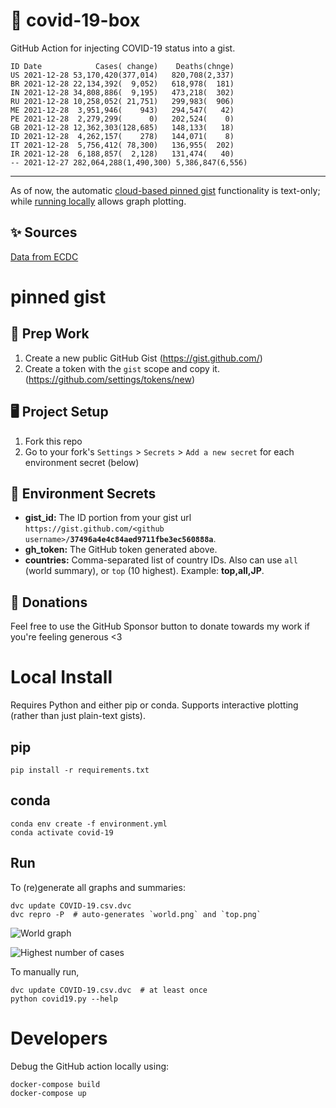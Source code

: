 # 🏥 covid-19-box

GitHub Action for injecting COVID-19 status into a gist.

```
ID Date            Cases( change)    Deaths(chnge)
US 2021-12-28 53,170,420(377,014)   820,708(2,337)
BR 2021-12-28 22,134,392(  9,052)   618,978(  181)
IN 2021-12-28 34,808,886(  9,195)   473,218(  302)
RU 2021-12-28 10,258,052( 21,751)   299,983(  906)
ME 2021-12-28  3,951,946(    943)   294,547(   42)
PE 2021-12-28  2,279,299(      0)   202,524(    0)
GB 2021-12-28 12,362,303(128,685)   148,133(   18)
ID 2021-12-28  4,262,157(    278)   144,071(    8)
IT 2021-12-28  5,756,412( 78,300)   136,955(  202)
IR 2021-12-28  6,188,857(  2,128)   131,474(   40)
-- 2021-12-27 282,064,288(1,490,300) 5,386,847(6,556)
```

---

As of now, the automatic [cloud-based pinned gist](#pinned-gist) functionality is text-only;
while [running locally](#local-install) allows graph plotting.

## ✨ Sources

[Data from ECDC](https://www.ecdc.europa.eu/en/publications-data/download-todays-data-geographic-distribution-covid-19-cases-worldwide)

# pinned gist

## 🎒 Prep Work
1. Create a new public GitHub Gist (https://gist.github.com/)
1. Create a token with the `gist` scope and copy it. (https://github.com/settings/tokens/new)

## 🖥 Project Setup
1. Fork this repo
1. Go to your fork's `Settings` > `Secrets` > `Add a new secret` for each environment secret (below)

## 🤫 Environment Secrets
- **gist_id:** The ID portion from your gist url `https://gist.github.com/<github username>/`**`37496a4e4c84aed9711fbe3ec560888a`**.
- **gh_token:** The GitHub token generated above.
- **countries:** Comma-separated list of country IDs. Also can use `all` (world summary), or `top` (10 highest). Example: **top,all,JP**.

## 💸 Donations

Feel free to use the GitHub Sponsor button to donate towards my work if you're feeling generous <3

# Local Install

Requires Python and either pip or conda. Supports interactive plotting (rather than just plain-text gists).

## pip

```
pip install -r requirements.txt
```

## conda

```
conda env create -f environment.yml
conda activate covid-19
```

## Run

To (re)generate all graphs and summaries:

```
dvc update COVID-19.csv.dvc
dvc repro -P  # auto-generates `world.png` and `top.png`
```

![World graph](world.png)

![Highest number of cases](top.png)

To manually run,

```
dvc update COVID-19.csv.dvc  # at least once
python covid19.py --help
```

# Developers

Debug the GitHub action locally using:

```
docker-compose build
docker-compose up
```
